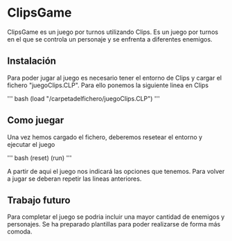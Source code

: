 # ClipsGame

ClipsGame es un juego por turnos utilizando Clips. Es un juego por turnos en el que se controla un personaje y se enfrenta a diferentes enemigos.

## Instalación

Para poder jugar al juego es necesario tener el entorno de Clips y cargar el fichero "juegoClips.CLP". Para ello ponemos la siguiente linea en Clips

''' bash
(load "/carpetadelfichero/juegoClips.CLP")
'''

## Como juegar

Una vez hemos cargado el fichero, deberemos resetear el entorno y ejecutar el juego

''' bash
(reset)
(run)
'''

A partir de aqui el juego nos indicará las opciones que tenemos. Para volver a jugar se deberan repetir las lineas anteriores.

## Trabajo futuro

Para completar el juego se podria incluir una mayor cantidad de enemigos y personajes. Se ha preparado plantillas para poder realizarse de forma más comoda.
